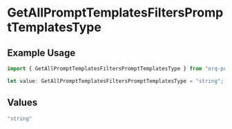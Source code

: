 # GetAllPromptTemplatesFiltersPromptTemplatesType

## Example Usage

```typescript
import { GetAllPromptTemplatesFiltersPromptTemplatesType } from "orq-poc-typescript-multi-env-version/models/operations";

let value: GetAllPromptTemplatesFiltersPromptTemplatesType = "string";
```

## Values

```typescript
"string"
```